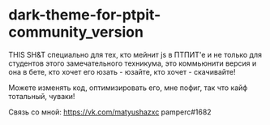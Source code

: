 # dark-theme-for-ptpit-community_version
THIS SH&T специально для тех, кто мейнит js в ПТПИТ'е и не только для студентов этого замечательного техникума, 
это коммьюнити версия и она в бете, кто хочет его юзать - юзайте, кто хочет - скачивайте! 



Можете изменять код, оптимизировать его, мне пофиг, так что кайф тотальный, чуваки!


Связь со мной: https://vk.com/matyushazxc pamperc#1682
